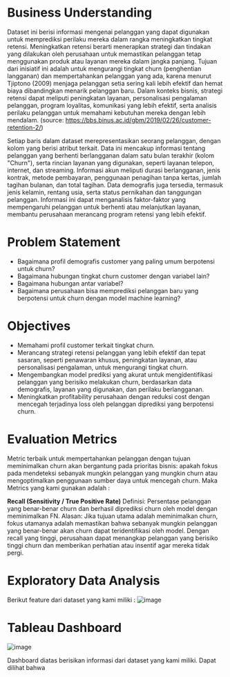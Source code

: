 # Business Understanding
Dataset ini berisi informasi mengenai pelanggan yang dapat digunakan untuk memprediksi perilaku mereka dalam rangka meningkatkan tingkat retensi. Meningkatkan retensi berarti menerapkan strategi dan tindakan yang dilakukan oleh perusahaan untuk memastikan pelanggan tetap menggunakan produk atau layanan mereka dalam jangka panjang.
Tujuan dari inisiatif ini adalah untuk mengurangi tingkat churn (penghentian langganan) dan mempertahankan pelanggan yang ada, karena menurut Tjiptono (2009) menjaga pelanggan setia sering kali lebih efektif dan hemat biaya dibandingkan menarik pelanggan baru.
Dalam konteks bisnis, strategi retensi dapat meliputi peningkatan layanan, personalisasi pengalaman pelanggan, program loyalitas, komunikasi yang lebih efektif, serta analisis perilaku pelanggan untuk memahami kebutuhan mereka dengan lebih mendalam.
(source: https://bbs.binus.ac.id/gbm/2019/02/26/customer-retention-2/)

Setiap baris dalam dataset merepresentasikan seorang pelanggan, dengan kolom yang berisi atribut terkait. Data ini mencakup informasi tentang pelanggan yang berhenti berlangganan dalam satu bulan terakhir (kolom "Churn"), serta rincian layanan yang digunakan, seperti layanan telepon, internet, dan streaming. Informasi akun meliputi durasi berlangganan, jenis kontrak, metode pembayaran, penggunaan penagihan tanpa kertas, jumlah tagihan bulanan, dan total tagihan. Data demografis juga tersedia, termasuk jenis kelamin, rentang usia, serta status pernikahan dan tanggungan pelanggan. Informasi ini dapat menganalisis faktor-faktor yang mempengaruhi pelanggan untuk berhenti atau melanjutkan layanan, membantu perusahaan merancang program retensi yang lebih efektif.

# Problem Statement
- Bagaimana profil demografis customer yang paling umum berpotensi untuk churn?
- Bagaimana hubungan tingkat churn customer dengan variabel lain?
- Bagaimana hubungan antar variabel?
- Bagaimana perusahaan bisa memprediksi pelanggan baru yang berpotensi untuk churn dengan model machine learning?

# Objectives
- Memahami profil customer terkait tingkat churn.
- Merancang strategi retensi pelanggan yang lebih efektif dan tepat sasaran, seperti penawaran khusus, peningkatan layanan, atau personalisasi pengalaman, untuk mengurangi tingkat churn.
- Mengembangkan model prediksi yang akurat untuk mengidentifikasi pelanggan yang berisiko melakukan churn, berdasarkan data demografis, layanan yang digunakan, dan perilaku berlangganan.
- Meningkatkan profitability perusahaan dengan reduksi cost dengan mencegah terjadinya loss oleh pelanggan diprediksi yang berpotensi churn.

# Evaluation Metrics
Metric terbaik untuk mempertahankan pelanggan dengan tujuan meminimalkan churn akan bergantung pada prioritas bisnis: apakah fokus pada mendeteksi sebanyak mungkin pelanggan yang mungkin churn atau mengoptimalkan penggunaan sumber daya untuk mencegah churn. Maka Metrics yang kami gunakan adalah : 

**Recall (Sensitivity / True Positive Rate)**
Definisi: Persentase pelanggan yang benar-benar churn dan berhasil diprediksi churn oleh model dengan meminimalkan FN.
Alasan: Jika tujuan utama adalah meminimalkan churn, fokus utamanya adalah memastikan bahwa sebanyak mungkin pelanggan yang benar-benar akan churn dapat teridentifikasi oleh model. Dengan recall yang tinggi, perusahaan dapat menangkap pelanggan yang berisiko tinggi churn dan memberikan perhatian atau insentif agar mereka tidak pergi.


# Exploratory Data Analysis
Berikut feature dari dataset yang kami miliki :
![image](https://github.com/user-attachments/assets/2638aec5-4020-46b8-9b86-87c83ae1cbe3)

# Tableau Dashboard
![image](https://github.com/user-attachments/assets/e045cbc1-d3af-4bd4-ad78-78d22588aa5d)

Dashboard diatas berisikan informasi dari dataset yang kami miliki. Dapat dilihat bahwa
